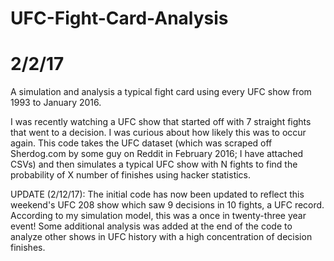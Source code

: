 # UFC-Fight-Card-Analysis
# 2/2/17
A simulation and analysis a typical fight card using every UFC show from 1993 to January 2016.

I was recently watching a UFC show that started off with 7 straight fights that went to a decision. I was curious about how likely this was to occur again. This code takes the UFC dataset (which was scraped off Sherdog.com by some guy on Reddit in February 2016; I have attached CSVs) and then simulates a typical UFC show with N fights to find the probability of X number of finishes using hacker statistics. 

UPDATE (2/12/17): The initial code has now been updated to reflect this weekend's UFC 208 show which saw 9 decisions in 10 fights, a UFC record. According to my simulation model, this was a once in twenty-three year event! Some additional analysis was added at the end of the code to analyze other shows in UFC history with a high concentration of decision finishes.

